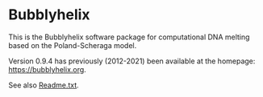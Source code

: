 # Bubblyhelix
This is the Bubblyhelix software package for computational DNA melting based on the Poland-Scheraga model.

Version 0.9.4 has previously (2012-2021) been available at the homepage: https://bubblyhelix.org. 

See also [Readme.txt](Readme.txt).
